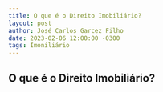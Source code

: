```yaml
---
title: O que é o Direito Imobiliário?
layout: post
author: José Carlos Garcez Filho
date: 2023-02-06 12:00:00 -0300
tags: Imoniliário
---
```


## O que é o Direito Imobiliário?
